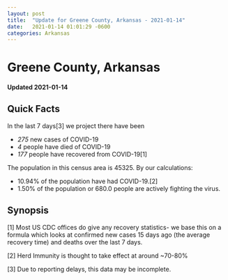 ```yaml
---
layout: post
title:  "Update for Greene County, Arkansas - 2021-01-14"
date:   2021-01-14 01:01:29 -0600
categories: Arkansas
---
```


# Greene County, Arkansas
#### Updated 2021-01-14

## Quick Facts

In the last 7 days[3] we project there have been
- *275* new cases of COVID-19
- *4* people have died of COVID-19
- *177* people have recovered from COVID-19[1]

The population in this census area is 45325. By our calculations:
- 10.94% of the population have had COVID-19.[2]
- 1.50% of the population or 680.0 people are actively fighting the virus.

## Synopsis




[1] Most US CDC offices do give any recovery statistics- we base this on a formula which looks at confirmed new cases
15 days ago (the average recovery time) and deaths over the last 7 days.

[2] Herd Immunity is thought to take effect at around ~70-80%

[3] Due to reporting delays, this data may be incomplete.
 
    